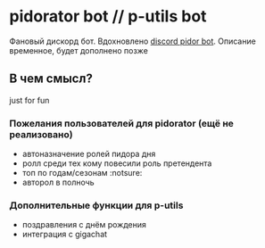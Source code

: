 # pidorator bot // p-utils bot
Фановый дискорд бот. Вдохновлено [discord pidor bot](https://github.com/lehadnk/discord-pidor-bot). Описание временное, будет дополнено позже

## В чем смысл?
just for fun

### Пожелания пользователей для pidorator (ещё не реализовано)
- автоназначение ролей пидора дня
- ролл среди тех кому повесили роль претендента
- топ по годам/сезонам :notsure: 
- авторол в полночь

### Дополнительные функции для p-utils
- поздравления с днём рождения
- интеграция с gigachat
